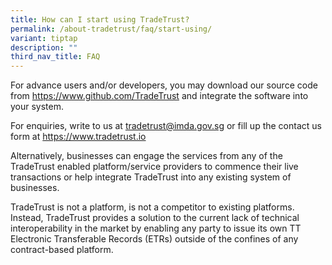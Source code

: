 ```yaml
---
title: How can I start using TradeTrust?
permalink: /about-tradetrust/faq/start-using/
variant: tiptap
description: ""
third_nav_title: FAQ
---
```

<p>For advance users and/or developers, you may download our source code
from <a href="https://www.github.com/TradeTrust" rel="noopener noreferrer nofollow" target="_blank">https://www.github.com/TradeTrust</a> and
integrate the software into your system.</p>
<p>For enquiries, write to us at <a href="https://www.github.com/TradeTrust" rel="noopener noreferrer nofollow" target="_blank">tradetrust@imda.gov.sg</a> or fill
up the contact us form at <a href="https://www.github.com/TradeTrust" rel="noopener noreferrer nofollow" target="_blank">https://www.tradetrust.io</a>
</p>
<p>Alternatively, businesses can engage the services from any of the TradeTrust
enabled platform/service providers to commence their live transactions
or help integrate TradeTrust into any existing system of businesses.</p>
<p>TradeTrust is not a platform, is not a competitor to existing platforms.
Instead, TradeTrust provides a solution to the current lack of technical
interoperability in the market by enabling any party to issue its own TT
Electronic Transferable Records (ETRs) outside of the confines of any contract-based
platform.</p>